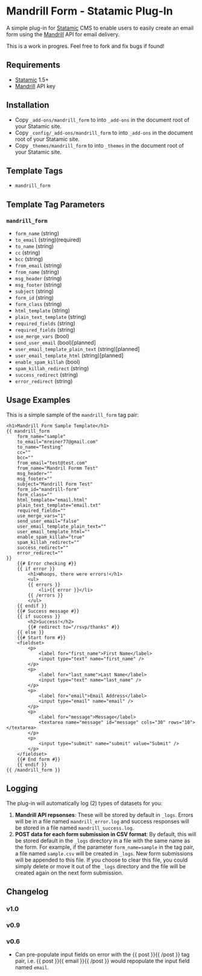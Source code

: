 # Mandrill Form - Statamic Plug-In
A simple plug-in for [Statamic](http://statamic.com) CMS to enable users to easily create an email form using the [Mandrill](http://mandrillapp.com) API for email delivery.

This is a work in progres. Feel free to fork and fix bugs if found!

## Requirements
* [Statamic](http://statamic.com) 1.5+
* [Mandrill](http://mandrillapp.com) API key

## Installation
* Copy `_add-ons/mandrill_form` to into `_add-ons` in the document root of your Statamic site.
* Copy `_config/_add-ons/mandrill_form` to into `_add-ons` in the document root of your Statamic site.
* Copy `_themes/mandrill_form` to into `_themes` in the document root of your Statamic site.

## Template Tags
* `mandrill_form`

## Template Tag Parameters
### `mandrill_form`
* `form_name` (string)
* `to_email` (string)(required)
* `to_name` (string)
* `cc` (string)
* `bcc` (string)
* `from_email` (string)
* `from_name` (string)
* `msg_header` (string)
* `msg_footer` (string)
* `subject` (string)
* `form_id` (string)
* `form_class` (string)
* `html_template` (string)
* `plain_text_template` (string)
* `required_fields` (string)
* `required_fields` (string)
* `use_merge_vars` (bool)
* `send_user_email` (bool)[planned]
* `user_email_template_plain_text` (string)[planned]
* `user_email_template_html` (string)[planned]
* `enable_spam_killah` (bool)
* `spam_killah_redirect` (string)
* `success_redirect` (string)
* `error_redirect` (string)

## Usage Examples

This is a simple sample of the `mandrill_form` tag pair:

    <h1>Mandrill Form Sample Template</h1>
    {{ mandrill_form
        form_name="sample"
        to_email="mreiner77@gmail.com"
        to_name="Testing"
        cc=""
        bcc=""
        from_email="test@test.com"
        from_name="Mandril Formm Test"
        msg_header=""
        msg_footer=""
        subject="Mandrill Form Test"
        form_id="mandrill-form"
        form_class=""
        html_template="email.html"
        plain_text_template="email.txt"
        required_fields=""
        use_merge_vars="1"
        send_user_email="false"
        user_email_template_plain_text=""
        user_email_template_html=""
        enable_spam_killah="true"
        spam_killah_redirect=""
        success_redirect=""
        error_redirect=""
    }}
        {{# Error checking #}}
        {{ if error }}
            <h1>Whoops, there were errors!</h1>
            <ul>
            {{ errors }}
                <li>{{ error }}</li>
            {{ /errors }}
            </ul>
        {{ endif }}
        {{# Success message #}}
        {{ if success }}
            <h2>Success!</h2>
            {{# redirect to="/rsvp/thanks" #}}
        {{ else }}
        {{# Start form #}}
        <fieldset>
            <p>
                <label for="first_name">First Name</label>
                <input type="text" name="first_name" />
            </p>
            <p>
                <label for="last_name">Last Name</label>
                <input type="text" name="last_name" />
            </p>
            <p>
                <label for="email">Email Address</label>
                <input type="email" name="email" />
            </p>
            <p>
                <label for="message">Message</label>
                <textarea name="message" id="message" cols="30" rows="10"></textarea>
            </p>
            <p>
                <input type="submit" name="submit" value="Submit" />
            </p>
        </fieldset>
        {{# End form #}}
        {{ endif }}
    {{ /mandrill_form }}

## Logging

The plug-in will automatically log (2) types of datasets for you:

1. __Mandrill API repsonses__: These will be stored by default in `_logs`. Errors will be in a file named `mandrill_error.log` and success responses will be stored in a file named `mandrill_success.log`.
2. __POST data for each form submission in CSV format__: By default, this will be stored default in the `_logs` directory in a file with the same name as the form. For example, if the parameter `form_name=sample` in the tag pair, a file named `sample.csv` will be created in `_logs`. New form submissions will be appended to this file. If you choose to clear this file, you could simply delete or move it out of the `_logs` directory and the file will be created again on the next form submission.

## Changelog
### v1.0
### v0.9
### v0.6
* Can pre-populate input fields on error with the {{ post }}{{ /post }} tag pair, i.e. {{ post }}{{ email }}{{ /post }} would repopulate the input field named `email`.

